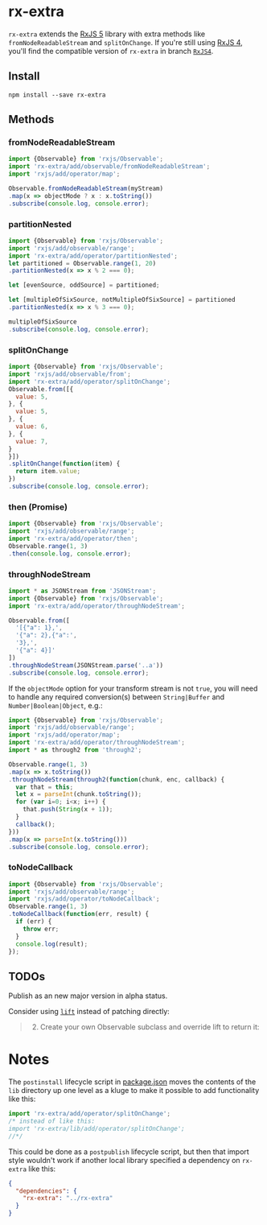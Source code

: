# rx-extra

`rx-extra` extends the [RxJS 5](https://github.com/ReactiveX/rxjs) library with extra methods like `fromNodeReadableStream` and `splitOnChange`. If you're still using [RxJS 4](https://github.com/Reactive-Extensions/RxJS), you'll find the compatible version of `rx-extra` in branch [`RxJS4`](https://github.com/ariutta/rx-extra/tree/RxJS4).

## Install

`npm install --save rx-extra`

## Methods

### fromNodeReadableStream
```js
import {Observable} from 'rxjs/Observable';
import 'rx-extra/add/observable/fromNodeReadableStream';
import 'rxjs/add/operator/map';

Observable.fromNodeReadableStream(myStream)
.map(x => objectMode ? x : x.toString())
.subscribe(console.log, console.error);
```

### partitionNested
```js
import {Observable} from 'rxjs/Observable';
import 'rxjs/add/observable/range';
import 'rx-extra/add/operator/partitionNested';
let partitioned = Observable.range(1, 20)
.partitionNested(x => x % 2 === 0);

let [evenSource, oddSource] = partitioned;

let [multipleOfSixSource, notMultipleOfSixSource] = partitioned
.partitionNested(x => x % 3 === 0);

multipleOfSixSource
.subscribe(console.log, console.error);
```

### splitOnChange
```js
import {Observable} from 'rxjs/Observable';
import 'rxjs/add/observable/from';
import 'rx-extra/add/operator/splitOnChange';
Observable.from([{
  value: 5,
}, {
  value: 5,
}, {
  value: 6,
}, {
  value: 7,
}
}])
.splitOnChange(function(item) {
  return item.value;
})
.subscribe(console.log, console.error);
```

### then (Promise)
```js
import {Observable} from 'rxjs/Observable';
import 'rxjs/add/observable/range';
import 'rx-extra/add/operator/then';
Observable.range(1, 3)
.then(console.log, console.error);
```

### throughNodeStream
```js
import * as JSONStream from 'JSONStream';
import {Observable} from 'rxjs/Observable';
import 'rx-extra/add/operator/throughNodeStream';

Observable.from([
  '[{"a": 1},',
  '{"a": 2},{"a":',
  '3},',
  '{"a": 4}]'
])
.throughNodeStream(JSONStream.parse('..a'))
.subscribe(console.log, console.error);
```

If the `objectMode` option for your transform stream is not `true`,
you will need to handle any required conversion(s) between
`String|Buffer` and `Number|Boolean|Object`, e.g.:

```js
import {Observable} from 'rxjs/Observable';
import 'rxjs/add/observable/range';
import 'rxjs/add/operator/map';
import 'rx-extra/add/operator/throughNodeStream';
import * as through2 from 'through2';

Observable.range(1, 3)
.map(x => x.toString())
.throughNodeStream(through2(function(chunk, enc, callback) {
  var that = this;
  let x = parseInt(chunk.toString());
  for (var i=0; i<x; i++) {
    that.push(String(x + 1));
  }
  callback();
}))
.map(x => parseInt(x.toString()))
.subscribe(console.log, console.error);
```

### toNodeCallback
```js
import {Observable} from 'rxjs/Observable';
import 'rxjs/add/observable/range';
import 'rxjs/add/operator/toNodeCallback';
Observable.range(1, 3)
.toNodeCallback(function(err, result) {
  if (err) {
    throw err;
  }
  console.log(result);
});
```

## TODOs

Publish as an new major version in alpha status.

Consider using [`lift`](https://github.com/ReactiveX/RxJS/blob/master/doc/operator-creation.md) instead of patching directly:

> 2) Create your own Observable subclass and override lift to return it:

# Notes

The `postinstall` lifecycle script in [package.json](./package.json) moves the contents of the `lib` directory
up one level as a kluge to make it possible to add functionality like this:

```js
import 'rx-extra/add/operator/splitOnChange';
/* instead of like this:
import 'rx-extra/lib/add/operator/splitOnChange';
//*/
```

This could be done as a `postpublish` lifecycle script, but then that import style wouldn't work
if another local library specified a dependency on `rx-extra` like this:

```json
{
  "dependencies": {
    "rx-extra": "../rx-extra"
  }
}
```
